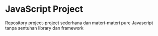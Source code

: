 # JavaScript Project
Repository project-project sederhana dan materi-materi pure Javascript tanpa sentuhan library dan framework
